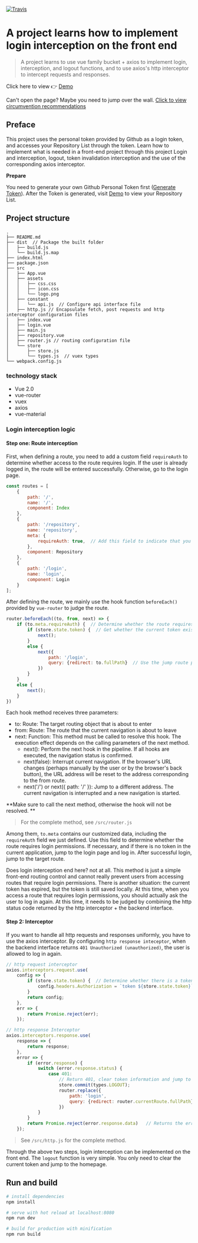 [![Travis](https://img.shields.io/travis/superman66/vue-axios-github.svg)](https://travis-ci.org/superman66/vue-axios-github)
# A project learns how to implement login interception on the front end

> A project learns to use vue family bucket + axios to implement login, interception, and logout functions, and to use axios's http interceptor to intercept requests and responses.

Click here to view 👉 [Demo](https://github.com/superman66/vue-axios-github)

Can't open the page? Maybe you need to jump over the wall. [Click to view circumvention recommendations](https://github.com/superman66/mac/issues/4)
## Preface
This project uses the personal token provided by Github as a login token, and accesses your Repository List through the token. Learn how to implement what is needed in a front-end project through this project
Login and interception, logout, token invalidation interception and the use of the corresponding axios interceptor.

**Prepare**

You need to generate your own Github Personal Token first ([Generate Token](https://github.com/settings/tokens/new)).
After the Token is generated, visit [Demo](http://chenhuichao.com/vue-axios-github/) to view your Repository List.

## Project structure

```
.
├── README.md
├── dist  // Package the built folder
│   ├── build.js
│   └── build.js.map
├── index.html
├── package.json
├── src
│   ├── App.vue
│   ├── assets
│   │   ├── css.css
│   │   ├── icon.css
│   │   └── logo.png
│   ├── constant
│   │   └── api.js  // Configure api interface file
│   ├── http.js // Encapsulate fetch, post requests and http interceptor configuration files
│   ├── index.vue
│   ├── login.vue
│   ├── main.js
│   ├── repository.vue
│   ├── router.js // routing configuration file
│   └── store
│       ├── store.js  
│       └── types.js  // vuex types
└── webpack.config.js
```

### technology stack
* Vue 2.0
* vue-router
* vuex
* axios
* vue-material

### Login interception logic

#### Step one: Route interception
First, when defining a route, you need to add a custom field `requireAuth` to determine whether access to the route requires login. If the user is already logged in, the route will be entered successfully.
Otherwise, go to the login page.
```javascript
const routes = [
    {
        path: '/',
        name: '/',
        component: Index
    },
    {
        path: '/repository',
        name: 'repository',
        meta: {
            requireAuth: true,  // Add this field to indicate that you need to log in to enter this route
        },
        component: Repository
    },
    {
        path: '/login',
        name: 'login',
        component: Login
    }
];
```
After defining the route, we mainly use the hook function `beforeEach()` provided by `vue-router` to judge the route.

```javascript
router.beforeEach((to, from, next) => {
    if (to.meta.requireAuth) {  // Determine whether the route requires login permissions
        if (store.state.token) {  // Get whether the current token exists through vuex state
            next();
        }
        else {
            next({
                path: '/login',
                query: {redirect: to.fullPath}  // Use the jump route path as a parameter and jump to this route after successful login.
            })
        }
    }
    else {
        next();
    }
})
```
Each hook method receives three parameters:

* to: Route: The target routing object that is about to enter
* from: Route: The route that the current navigation is about to leave
* next: Function: This method must be called to resolve this hook. The execution effect depends on the calling parameters of the next method.
  * next(): Perform the next hook in the pipeline. If all hooks are executed, the navigation status is confirmed.
  * next(false): Interrupt current navigation. If the browser's URL changes (perhaps manually by the user or by the browser's back button), the URL address will be reset to the address corresponding to the from route.
  * next('/') or next({ path: '/' }): Jump to a different address. The current navigation is interrupted and a new navigation is started.

**Make sure to call the next method, otherwise the hook will not be resolved. **
> For the complete method, see `/src/router.js`

Among them, `to.meta` contains our customized data, including the `requireAuth` field we just defined. Use this field to determine whether the route requires login permissions. If necessary, and if there is no token in the current application, jump to the login page and log in. After successful login, jump to the target route.

Does login interception end here? not at all. This method is just a simple front-end routing control and cannot really prevent users from accessing routes that require login permissions. There is another situation: the current token has expired, but the token is still saved locally. At this time, when you access a route that requires login permissions, you should actually ask the user to log in again.
At this time, it needs to be judged by combining the http status code returned by the http interceptor + the backend interface.

#### Step 2: Interceptor
If you want to handle all http requests and responses uniformly, you have to use the axios interceptor. By configuring `http response inteceptor`, when the backend interface returns `401 Unauthorized (unauthorized)`, the user is allowed to log in again.

```javascript
// http request interceptor
axios.interceptors.request.use(
    config => {
        if (store.state.token) {  // Determine whether there is a token. If it exists, add the token to each http header.
            config.headers.Authorization = `token ${store.state.token}`;
        }
        return config;
    },
    err => {
        return Promise.reject(err);
    });

// http response Interceptor
axios.interceptors.response.use(
    response => {
        return response;
    },
    error => {
        if (error.response) {
            switch (error.response.status) {
                case 401:
                    // Return 401, clear token information and jump to the login page
                    store.commit(types.LOGOUT);
                    router.replace({
                        path: 'login',
                        query: {redirect: router.currentRoute.fullPath}
                    })
            }
        }
        return Promise.reject(error.response.data)   // Returns the error information returned by the interface
    });
```
>See `/src/http.js` for the complete method.

Through the above two steps, login interception can be implemented on the front end. The `logout` function is very simple. You only need to clear the current token and jump to the homepage.


## Run and build
``` bash
# install dependencies
npm install

# serve with hot reload at localhost:8080
npm run dev

# build for production with minification
npm run build
```
